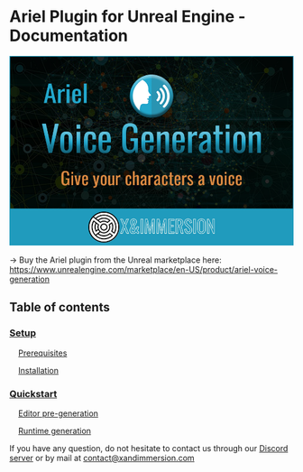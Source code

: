 # Ariel Plugin for Unreal Engine - Documentation


![ariel thumbnail](res/ariel_thumbnail.png)

→ Buy the Ariel plugin from the Unreal marketplace here: https://www.unrealengine.com/marketplace/en-US/product/ariel-voice-generation

## Table of contents

### [Setup](doc/Setup.md)
    [Prerequisites](doc/Setup.md#prerequisites) 

    [Installation](doc/Setup.md#installation) 
### [Quickstart](doc/Quickstart.md)
    [Editor pre-generation](doc/Quickstart.md#editor) 

    [Runtime generation](doc/Quickstart.md#runtime)


If you have any question, do not hesitate to contact us through our [Discord server](https://discord.gg/qDMwNCDE8X) or by mail at [contact@xandimmersion.com](mailto:contact@xandimmersion.com)